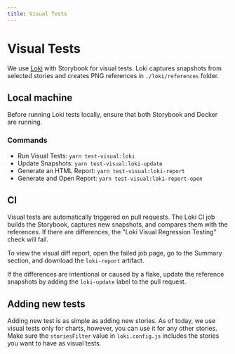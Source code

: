 ```yaml
---
title: Visual Tests
---
```


# Visual Tests

We use [Loki](https://loki.js.org/) with Storybook for visual tests. Loki captures snapshots from selected stories and creates PNG references in `./loki/references` folder.

## Local machine

Before running Loki tests locally, ensure that both Storybook and Docker are running.

### Commands

- Run Visual Tests: `yarn test-visual:loki`
- Update Snapshots: `yarn test-visual:loki-update`
- Generate an HTML Report: `yarn test-visual:loki-report`
- Generate and Open Report: `yarn test-visual:loki-report-open`

## CI

Visual tests are automatically triggered on pull requests. The Loki CI job builds the Storybook, captures new snapshots, and compares them with the references. If there are differences, the "Loki Visual Regression Testing" check will fail.

To view the visual diff report, open the failed job page, go to the Summary section, and download the `loki-report` artifact.

If the differences are intentional or caused by a flake, update the reference snapshots by adding the `loki-update` label to the pull request.

## Adding new tests

Adding new test is as simple as adding new stories. As of today, we use visual tests only for charts, however, you can use it for any other stories. Make sure the `storiesFilter` value in `loki.config.js` includes the stories you want to have as visual tests.

